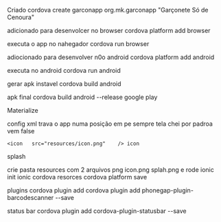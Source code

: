 Criado
cordova	create	garconapp	org.mk.garconapp	"Garçonete	Só	de	Cenoura"

adicionado para desenvolcer no browser
cordova	platform add browser

executa o app no nahegador
cordova	run	browser

adiocionado para desenvolver n0o android
cordova	platform add android

executa no android
cordova	run	android

gerar apk instavel
cordova	build	android

apk final
cordova	build	android	--release google play

Materialize

config xml
    <preference	name="Orientation" value="portrait"	/> trava o app numa posição em pe sempre
    <preference	name="Fullscreen" value="true"	/> tela chei por padroa vem false

    <icon	src="resources/icon.png"	/> icon
<splash	src="resources/splash.png"	/> splash

crie pasta resources
com 2 arquivos png
icon.png
splah.png e rode
ionic	init 
ionic cordova resorces
cordova	platform	save

plugins
cordova	plugin add
cordova	plugin	add	phonegap-plugin-barcodescanner --save

status bar 
cordova	plugin	add	cordova-plugin-statusbar	--save

